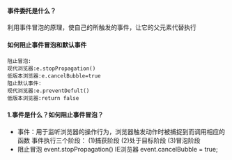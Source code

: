 #### 事件委托是什么？
利用事件冒泡的原理，使自己的所触发的事件，让它的父元素代替执行
#### 如何阻止事件冒泡和默认事件
    阻止冒泡:
    现代浏览器:e.stopPropagation()  
    低版本浏览器:e.cancelBubble=true
    阻止默认事件:
    现代浏览器:e.preventDefult()
    低版本浏览器:return false
#### 1.事件是什么？如何阻止事件冒泡？
- 事件：用于监听浏览器的操作行为，浏览器触发动作时被捕捉到而调用相应的函数
事件执行三个阶段：
(1)捕获阶段
(2)处于目标阶段
(3)冒泡阶段
- 阻止冒泡
event.stopPropagation()
IE浏览器 event.cancelBubble = true;
